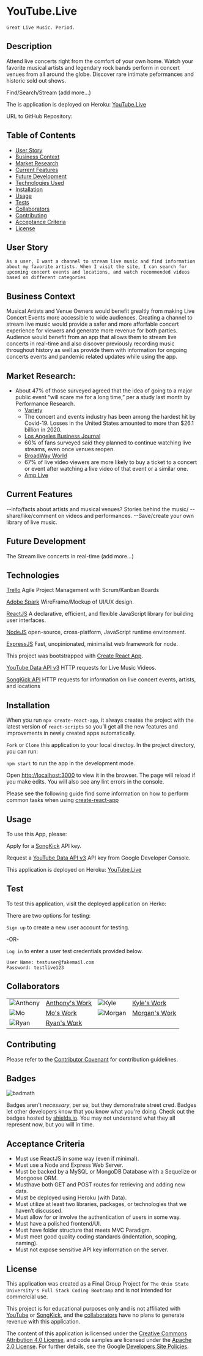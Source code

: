 # YouTube.Live

```
Great Live Music. Period.

```

## Description 

Attend live concerts right from the comfort of your own home.  Watch your favorite musical artists and legendary rock bands perform in concert venues from all around the globe. Discover rare intimate peformances and historic sold out shows. 

Find/Search/Stream (add more...)


The is application is deployed on Heroku: [YouTube.Live](/)

URL to GitHub Repository: 


## Table of Contents
* [User Story](#user-story)
* [Business Context](#business-context)
* [Market Research](#market-research)
* [Current Features](#current-features)
* [Future Development](#future-development)
* [Technologies Used](#technologies-used)
* [Installation](#installation)
* [Usage](#usage)
* [Tests](#Tests)
* [Collaborators](#collaborators)
* [Contributing](#contributing)
* [Acceptance Criteria](#acceptance_criteria)
* [License](#license)


## User Story

```
As a user, I want a channel to stream live music and find information about my favorite artists. When I visit the site, I can search for upcoming concert events and locations, and watch recommended videos based on different categories

```

## Business Context

Musical Artists and Venue Owners would benefit grealtly from making Live Concert Events more accessible to wide audiences. Creating a channel to stream live music would provide a safer and more afforfable concert experience for viewers and generate more revenue for both parties. Audience would benefit from an app that allows them to stream live concerts in real-time and also discover previously recording music throughout history as well as provide them with information for ongoing concerts events and pandemic related updates while using the app.
## Market Research:

* About 47% of those surveyed agreed that the idea of going to a major public  event “will scare me for a long time,” per a study last month by Performance Research.
     - [Variety](https://variety.com/2020/digital/news/post-pandemic-streaming-tv-increase-1234589195/)
    * The concert and events industry has been among the hardest hit by Covid-19. Losses in the United States amounted to more than $26.1 billion in 2020.
     - [Los Angeles Business Journal](https://labusinessjournal.com/news/2021/mar/01/are-virtual-concerts-future-live-entertainment/)
    * 60% of fans surveyed said they planned to continue watching live streams, even once venues reopen. 
     - [BroadWay World](https://www.broadwayworld.com/bwwmusic/article/Bandsintown-Finds-Unique-Insights-into-Music-Live-Streaming-with-Fan-and-Artist-Surveys-20200824)
    * 67% of live video viewers are more likely to buy a ticket to a concert or event after watching a live video of that event or a similar one. 
    - [Amp Live](/)
 
## Current Features

--info/facts about artists and musical venues? Stories behind the music/
--share/like/comment on videos and performances.
--Save/create your own library of live music. 

## Future Development

The Stream live concerts in real-time (add more...)

## Technologies 


[Trello](https://trello.com/) Agile Project Management with Scrum/Kanban Boards

[Adobe Spark](https://spark.adobe.com/page/tRIlDi39DdX6h/) WireFrame/Mockup of UI/UX design.

[ReactJS](https://github.com/facebook/react) A declarative, efficient, and flexible JavaScript library for building user interfaces.

[NodeJS](https://github.com/nodejs/node) open-source, cross-platform, JavaScript runtime environment.

[ExpressJS](https://github.com/expressjs) Fast, unopinionated, minimalist web framework for node.

This project was bootstrapped with [Create React App](https://github.com/facebookincubator/create-react-app).


[YouTube Data API v3](https://console.cloud.google.com/apis/library/youtube.googleapis.com?project=vaulted-channel-306702) HTTP requests for Live Music Videos.

[SongKick API](https://www.songkick.com/developer) HTTP requests for information on live concert events, artists, and locations

## Installation

When you run `npx create-react-app`, it always creates the project with the latest version of `react-scripts` so you’ll get all the new features and improvements in newly created apps automatically.

`Fork` or `Clone` this application to your local directoy. In the project directory, you can run:

`npm start` to run the app in the development mode.

Open [http://localhost:3000](http://localhost:3000) to view it in the browser. The page will reload if you make edits. You will also see any lint errors in the console.

Please see the following guide find some information on how to perform common tasks when using [create-react-app](client/README.md)

## Usage 

To use this App, please:

Apply for a [SongKick](https://www.songkick.com/api_key_requests/new) API key.

Request a [YouTube Data API v3](https://developers.google.com/youtube?hl=en) API key from Google Developer Console.

This application is deployed on Heroku: [YouTube.Live](/)


## Test

To test this application, visit the deployed application on Herko: 

There are two options for testing:

`Sign up` to create a new user account for testing.

-OR-

`Log in` to enter a user test credentials provided below.

```
User Name: testuser@fakemail.com
Password: testlive123
```



## Collaborators

|           |            |            |            |
|-----------|------------|------------|------------|
|![Anthony](/client/src/images/anthony.jpeg?raw=true "Anthony DeCapite")|[Anthony's Work](https://github.com/adecapite)|![Kyle](/client/src/images/kyle.jpeg?raw=true "Kyle Young")|[Kyle's Work](https://github.com/Youngin9210)
|![Mo](/client/src/images/mo.png?raw=true "Mo Ager")|[Mo's Work](https://github.com/moagermo)|![Morgan](/client/src/images/morgan.png?raw=true "Morgan Schall")|[Morgan's Work](https://github.com/mschall217)|
|![Ryan](/client/src/images/ryan.jpeg?raw=true "Ryan Evans")|[Ryan's Work](https://github.com/rdevans87)|

## Contributing

Please refer to the [Contributor Covenant](https://www.contributor-covenant.org/) for contribution guidelines.


## Badges

![badmath](https://img.shields.io/github/languages/top/nielsenjared/badmath)

Badges aren't _necessary_, per se, but they demonstrate street cred. Badges let other developers know that you know what you're doing. Check out the badges hosted by [shields.io](https://shields.io/). You may not understand what they all represent now, but you will in time.

## Acceptance Criteria

* Must use ReactJS in some way (even if minimal).
* Must use a Node and Express Web Server.
* Must be backed by a MySQL or MongoDB Database with a Sequelize or Mongoose ORM.
* Musthave both GET and POST routes for retrieving and adding new data.
* Must be deployed using Heroku (with Data).
* Must utilize at least two libraries, packages, or technologies that we haven’t discussed.
* Must allow for or involve the authentication of users in some way.    
* Must have a polished frontend/UI.
* Must have folder structure that meets MVC Paradigm.
* Must meet good quality coding standards (indentation, scoping, naming).
* Must not expose sensitive API key information on the server.


## License

This application was created as a Final Group Project for `The Ohio State University's Full Stack Coding Bootcamp` and is not intended for commercial use. 

This project is for educational purposes only and is not affiliated with [YouTube](https://developers.google.com/terms?hl=en) or [SongKick](https://www.songkick.com/developer/api-terms-of-use), and the [collaborators](#collaborators) have no plans to generate revenue with this application. 

The content of this application is licensed under the [Creative Commons Attribution 4.0 License](https://creativecommons.org/licenses/by/4.0/), and code samples are licensed under the [Apache 2.0 License](https://www.apache.org/licenses/LICENSE-2.0). For further details, see the Google [Developers Site Policies](https://developers.google.com/terms/site-policies). 

